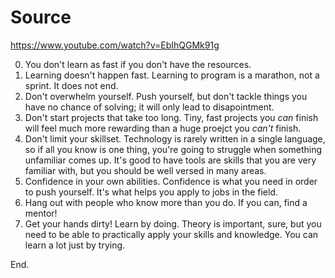 # Source
https://www.youtube.com/watch?v=EbIhQGMk91g

0. You don't learn as fast if you don't have the resources.
1. Learning doesn't happen fast. Learning to program is a marathon, not a sprint. It does not end.
2. Don't overwhelm yourself. Push yourself, but don't tackle things you have no chance of solving; it will only lead to disapointment.
3. Don't start projects that take too long. Tiny, fast projects you *can* finish will feel much more rewarding than a huge proejct you *can't* finish.
4. Don't limit your skillset. Technology is rarely written in a single language, so if all you know is one thing, you're going to struggle when something unfamiliar comes up. It's good to have tools are skills that you are very familiar with, but you should be well versed in many areas.
5. Confidence in your own abilities. Confidence is what you need in order to push yourself. It's what helps you apply to jobs in the field.
6. Hang out with people who know more than you do. If you can, find a mentor!
7. Get your hands dirty! Learn by doing. Theory is important, sure, but you need to be able to practically apply your skills and knowledge. You can learn a lot just by trying.

End.